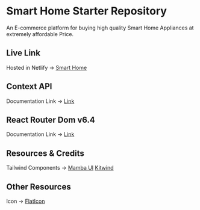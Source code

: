 # Smart Home Starter Repository

An E-commerce platform for buying high quality Smart Home Appliances at extremely affordable Price.


## Live Link
Hosted in Netlify -> [Smart Home](https://smart-home-react1.netlify.app/)

## Context API

Documentation Link -> [Link](https://reactjs.org/docs/context.html#api)

## React Router Dom v6.4 
Documentation Link -> [Link](https://reactrouter.com/en/main/start/overview)

## Resources & Credits
Tailwind Components -> 
[Mamba UI](https://www.mambaui.com/)
[Kitwind](https://kitwind.io/products/kometa/components)

## Other Resources
Icon -> [FlatIcon](https://www.flaticon.com/)
